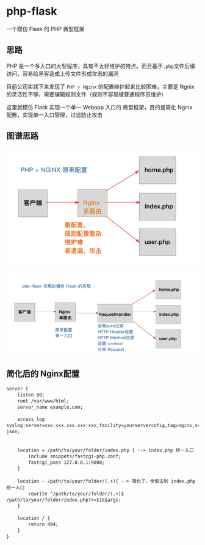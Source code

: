 # php-flask
 一个模仿 Flask 的 PHP 微型框架

## 思路
PHP 是一个多入口的大型程序，具有不太好维护的特点。而且基于`.php`文件后缀访问，容易给黑客造成上传文件形成攻击的漏洞

目前公司实践下来发现了 `PHP + Nginx` 的配置维护起来比较困难，主要是 Ngnix 的灵活性不够，需要编辑规则文件（规则不容易被普通程序员维护）

这里就模仿 Flask 实现一个单一 Webapp 入口的 微型框架，目的是简化 Nginx 配置，实现单一入口管理，过滤防止攻击

## 图谱思路
![原来的配置](php-flask-2.jpg)

![本框架达成的配置](php-flask-1.jpg)

## 简化后的 Nginx配置

```
server {
    listen 80;
    root /var/www/html;
    server_name example.com;
    
    access_log  syslog:server=xxx.xxx.xxx.xxx:xxx,facility=yourservercofig,tag=nginx,severity=info json;


    location = /path/to/your/folder/index.php { --> index.php 统一入口
        include snippets/fastcgi-php.conf;
        fastcgi_pass 127.0.0.1:9000;
    }

    location ~ /path/to/your/folder/(.+){ --> 简化了，全部去到 index.php 统一入口
        rewrite ^/path/to/your/folder/(.+)$ /path/to/your/folder/index.php?r=$1&$args;
    }

    location / {
        return 404;
    }
}
```